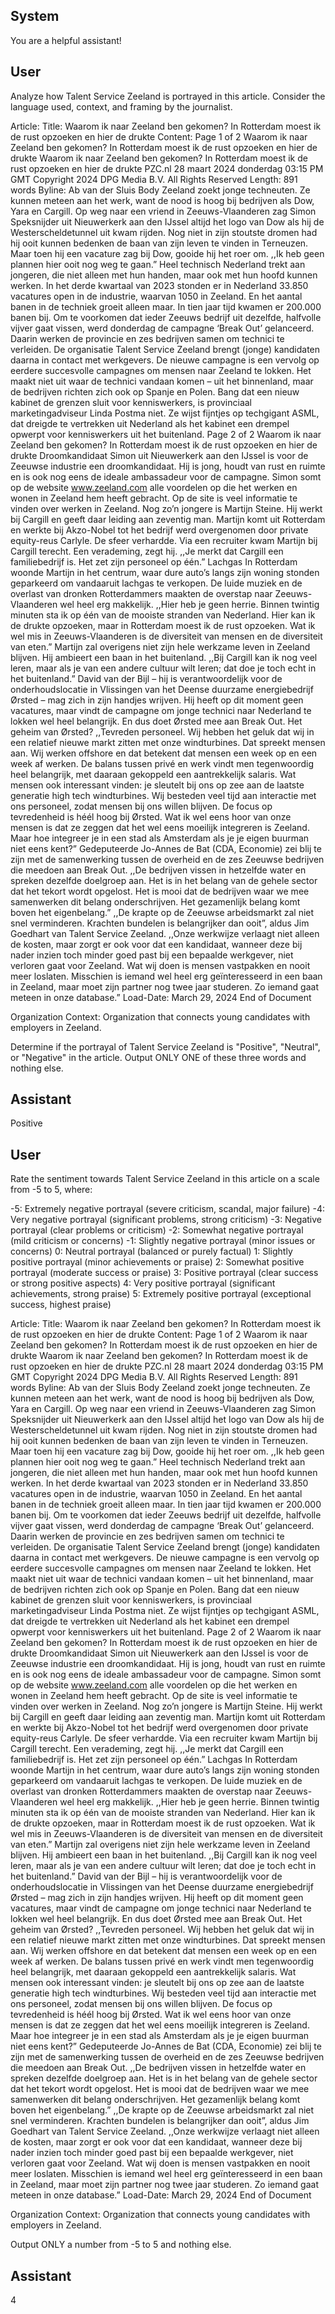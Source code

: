 ## System

You are a helpful assistant!

## User


Analyze how Talent Service Zeeland is portrayed in this article. Consider the language used, context, and framing by the journalist.

Article:
Title: Waarom ik naar Zeeland ben gekomen? In Rotterdam moest ik de rust opzoeken en hier de drukte
Content: Page 1 of 2
Waarom ik naar Zeeland ben gekomen? In Rotterdam moest ik de rust opzoeken en hier de drukte
Waarom ik naar Zeeland ben gekomen? In Rotterdam moest ik de rust 
opzoeken en hier de drukte
PZC.nl
28 maart 2024 donderdag 03:15 PM GMT
Copyright 2024 DPG Media B.V. All Rights Reserved
Length: 891 words
Byline: Ab van der Sluis
Body
Zeeland zoekt jonge techneuten. Ze kunnen meteen aan het werk, want de nood is hoog bij bedrijven als Dow, 
Yara en Cargill.
Op weg naar een vriend in Zeeuws-Vlaanderen zag Simon Speksnijder uit Nieuwerkerk aan den IJssel altijd het 
logo van Dow als hij de Westerscheldetunnel uit kwam rijden. Nog niet in zijn stoutste dromen had hij ooit kunnen 
bedenken de baan van zijn leven te vinden in Terneuzen. Maar toen hij een vacature zag bij Dow, gooide hij het 
roer om. ,,Ik heb geen plannen hier ooit nog weg te gaan.”
Heel technisch Nederland trekt aan jongeren, die niet alleen met hun handen, maar ook met hun hoofd kunnen 
werken. In het derde kwartaal van 2023 stonden er in Nederland 33.850 vacatures open in de industrie, waarvan 
1050 in Zeeland. En het aantal banen in de techniek groeit alleen maar. In tien jaar tijd kwamen er 200.000 banen 
bij.
Om te voorkomen dat ieder Zeeuws bedrijf uit dezelfde, halfvolle vijver gaat vissen, werd donderdag de campagne 
‘Break Out’ gelanceerd. Daarin werken de provincie en zes bedrijven samen om technici te verleiden. De 
organisatie Talent Service Zeeland brengt (jonge) kandidaten daarna in contact met werkgevers.
De nieuwe campagne is een vervolg op eerdere succesvolle campagnes om mensen naar Zeeland te lokken. Het 
maakt niet uit waar de technici vandaan komen – uit het binnenland, maar de bedrijven richten zich ook op Spanje 
en Polen. Bang dat een nieuw kabinet de grenzen sluit voor kenniswerkers, is provinciaal marketingadviseur Linda 
Postma niet. Ze wijst fijntjes op techgigant ASML, dat dreigde te vertrekken uit Nederland als het kabinet een 
drempel opwerpt voor kenniswerkers uit het buitenland.
Page 2 of 2
Waarom ik naar Zeeland ben gekomen? In Rotterdam moest ik de rust opzoeken en hier de drukte
Droomkandidaat
Simon uit Nieuwerkerk aan den IJssel is voor de Zeeuwse industrie een droomkandidaat. Hij is jong, houdt van rust 
en ruimte en is ook nog eens de ideale ambassadeur voor de campagne. Simon somt op de website 
www.zeeland.com alle voordelen op die het werken en wonen in Zeeland hem heeft gebracht. Op de site is veel 
informatie te vinden over werken in Zeeland.
Nog zo’n jongere is Martijn Steine. Hij werkt bij Cargill en geeft daar leiding aan zeventig man. Martijn komt uit 
Rotterdam en werkte bij Akzo-Nobel tot het bedrijf werd overgenomen door private equity-reus Carlyle. De sfeer 
verhardde. Via een recruiter kwam Martijn bij Cargill terecht. Een verademing, zegt hij. ,,Je merkt dat Cargill een 
familiebedrijf is. Het zet zijn personeel op één.”
Lachgas
In Rotterdam woonde Martijn in het centrum, waar dure auto’s langs zijn woning stonden geparkeerd om vandaaruit 
lachgas te verkopen. De luide muziek en de overlast van dronken Rotterdammers maakten de overstap naar 
Zeeuws-Vlaanderen wel heel erg makkelijk. ,,Hier heb je geen herrie. Binnen twintig minuten sta ik op één van de 
mooiste stranden van Nederland. Hier kan ik de drukte opzoeken, maar in Rotterdam moest ik de rust opzoeken. 
Wat ik wel mis in Zeeuws-Vlaanderen is de diversiteit van mensen en de diversiteit van eten.” Martijn zal overigens 
niet zijn hele werkzame leven in Zeeland blijven. Hij ambieert een baan in het buitenland. ,,Bij Cargill kan ik nog 
veel leren, maar als je van een andere cultuur wilt leren; dat doe je toch echt in het buitenland.”
David van der Bijl – hij is verantwoordelijk voor de onderhoudslocatie in Vlissingen van het Deense duurzame 
energiebedrijf Ørsted – mag zich in zijn handjes wrijven. Hij heeft op dit moment geen vacatures, maar vindt de 
campagne om jonge technici naar Nederland te lokken wel heel belangrijk. En dus doet Ørsted mee aan Break 
Out.
Het geheim van Ørsted? ,,Tevreden personeel. Wij hebben het geluk dat wij in een relatief nieuwe markt zitten met 
onze windturbines. Dat spreekt mensen aan. Wij werken offshore en dat betekent dat mensen een week op en een 
week af werken. De balans tussen privé en werk vindt men tegenwoordig heel belangrijk, met daaraan gekoppeld 
een aantrekkelijk salaris.  Wat mensen ook interessant vinden: je sleutelt bij ons op zee aan de laatste generatie 
high tech windturbines.  Wij besteden veel tijd aan interactie met ons personeel, zodat mensen bij ons willen blijven. 
De focus op tevredenheid is héél hoog bij Ørsted. Wat ik wel eens hoor van onze mensen is dat ze zeggen dat het 
wel eens moeilijk integreren is Zeeland. Maar hoe integreer je in een stad als Amsterdam als je je eigen buurman 
niet eens kent?”
Gedeputeerde Jo-Annes de Bat (CDA, Economie) zei blij te zijn met de samenwerking tussen de overheid en de 
zes Zeeuwse bedrijven die meedoen aan Break Out. ,,De bedrijven vissen in hetzelfde water en spreken dezelfde 
doelgroep aan. Het is in het belang van de gehele sector dat het tekort wordt opgelost. Het is mooi dat de bedrijven 
waar we mee samenwerken dit belang onderschrijven. Het gezamenlijk belang komt boven het eigenbelang.”
,,De krapte op de Zeeuwse arbeidsmarkt zal niet snel verminderen. Krachten bundelen is belangrijker dan ooit”, 
aldus Jim Goedhart van  Talent Service Zeeland. ,,Onze werkwijze verlaagt niet alleen de kosten, maar zorgt er ook 
voor dat een kandidaat, wanneer deze bij nader inzien toch minder goed past bij een bepaalde werkgever, niet 
verloren gaat voor Zeeland. Wat wij doen is mensen vastpakken en nooit meer loslaten. Misschien is iemand wel 
heel erg geïnteresseerd in een baan in Zeeland, maar moet zijn partner nog twee jaar studeren. Zo iemand gaat 
meteen in onze database.”
Load-Date: March 29, 2024
End of Document

Organization Context: Organization that connects young candidates with employers in Zeeland.

Determine if the portrayal of Talent Service Zeeland is "Positive", "Neutral", or "Negative" in the article.
Output ONLY ONE of these three words and nothing else.


## Assistant

Positive

## User


Rate the sentiment towards Talent Service Zeeland in this article on a scale from -5 to 5, where:

-5: Extremely negative portrayal (severe criticism, scandal, major failure)
-4: Very negative portrayal (significant problems, strong criticism)
-3: Negative portrayal (clear problems or criticism)
-2: Somewhat negative portrayal (mild criticism or concerns)
-1: Slightly negative portrayal (minor issues or concerns)
0: Neutral portrayal (balanced or purely factual)
1: Slightly positive portrayal (minor achievements or praise)
2: Somewhat positive portrayal (moderate success or praise)
3: Positive portrayal (clear success or strong positive aspects)
4: Very positive portrayal (significant achievements, strong praise)
5: Extremely positive portrayal (exceptional success, highest praise)

Article:
Title: Waarom ik naar Zeeland ben gekomen? In Rotterdam moest ik de rust opzoeken en hier de drukte
Content: Page 1 of 2
Waarom ik naar Zeeland ben gekomen? In Rotterdam moest ik de rust opzoeken en hier de drukte
Waarom ik naar Zeeland ben gekomen? In Rotterdam moest ik de rust 
opzoeken en hier de drukte
PZC.nl
28 maart 2024 donderdag 03:15 PM GMT
Copyright 2024 DPG Media B.V. All Rights Reserved
Length: 891 words
Byline: Ab van der Sluis
Body
Zeeland zoekt jonge techneuten. Ze kunnen meteen aan het werk, want de nood is hoog bij bedrijven als Dow, 
Yara en Cargill.
Op weg naar een vriend in Zeeuws-Vlaanderen zag Simon Speksnijder uit Nieuwerkerk aan den IJssel altijd het 
logo van Dow als hij de Westerscheldetunnel uit kwam rijden. Nog niet in zijn stoutste dromen had hij ooit kunnen 
bedenken de baan van zijn leven te vinden in Terneuzen. Maar toen hij een vacature zag bij Dow, gooide hij het 
roer om. ,,Ik heb geen plannen hier ooit nog weg te gaan.”
Heel technisch Nederland trekt aan jongeren, die niet alleen met hun handen, maar ook met hun hoofd kunnen 
werken. In het derde kwartaal van 2023 stonden er in Nederland 33.850 vacatures open in de industrie, waarvan 
1050 in Zeeland. En het aantal banen in de techniek groeit alleen maar. In tien jaar tijd kwamen er 200.000 banen 
bij.
Om te voorkomen dat ieder Zeeuws bedrijf uit dezelfde, halfvolle vijver gaat vissen, werd donderdag de campagne 
‘Break Out’ gelanceerd. Daarin werken de provincie en zes bedrijven samen om technici te verleiden. De 
organisatie Talent Service Zeeland brengt (jonge) kandidaten daarna in contact met werkgevers.
De nieuwe campagne is een vervolg op eerdere succesvolle campagnes om mensen naar Zeeland te lokken. Het 
maakt niet uit waar de technici vandaan komen – uit het binnenland, maar de bedrijven richten zich ook op Spanje 
en Polen. Bang dat een nieuw kabinet de grenzen sluit voor kenniswerkers, is provinciaal marketingadviseur Linda 
Postma niet. Ze wijst fijntjes op techgigant ASML, dat dreigde te vertrekken uit Nederland als het kabinet een 
drempel opwerpt voor kenniswerkers uit het buitenland.
Page 2 of 2
Waarom ik naar Zeeland ben gekomen? In Rotterdam moest ik de rust opzoeken en hier de drukte
Droomkandidaat
Simon uit Nieuwerkerk aan den IJssel is voor de Zeeuwse industrie een droomkandidaat. Hij is jong, houdt van rust 
en ruimte en is ook nog eens de ideale ambassadeur voor de campagne. Simon somt op de website 
www.zeeland.com alle voordelen op die het werken en wonen in Zeeland hem heeft gebracht. Op de site is veel 
informatie te vinden over werken in Zeeland.
Nog zo’n jongere is Martijn Steine. Hij werkt bij Cargill en geeft daar leiding aan zeventig man. Martijn komt uit 
Rotterdam en werkte bij Akzo-Nobel tot het bedrijf werd overgenomen door private equity-reus Carlyle. De sfeer 
verhardde. Via een recruiter kwam Martijn bij Cargill terecht. Een verademing, zegt hij. ,,Je merkt dat Cargill een 
familiebedrijf is. Het zet zijn personeel op één.”
Lachgas
In Rotterdam woonde Martijn in het centrum, waar dure auto’s langs zijn woning stonden geparkeerd om vandaaruit 
lachgas te verkopen. De luide muziek en de overlast van dronken Rotterdammers maakten de overstap naar 
Zeeuws-Vlaanderen wel heel erg makkelijk. ,,Hier heb je geen herrie. Binnen twintig minuten sta ik op één van de 
mooiste stranden van Nederland. Hier kan ik de drukte opzoeken, maar in Rotterdam moest ik de rust opzoeken. 
Wat ik wel mis in Zeeuws-Vlaanderen is de diversiteit van mensen en de diversiteit van eten.” Martijn zal overigens 
niet zijn hele werkzame leven in Zeeland blijven. Hij ambieert een baan in het buitenland. ,,Bij Cargill kan ik nog 
veel leren, maar als je van een andere cultuur wilt leren; dat doe je toch echt in het buitenland.”
David van der Bijl – hij is verantwoordelijk voor de onderhoudslocatie in Vlissingen van het Deense duurzame 
energiebedrijf Ørsted – mag zich in zijn handjes wrijven. Hij heeft op dit moment geen vacatures, maar vindt de 
campagne om jonge technici naar Nederland te lokken wel heel belangrijk. En dus doet Ørsted mee aan Break 
Out.
Het geheim van Ørsted? ,,Tevreden personeel. Wij hebben het geluk dat wij in een relatief nieuwe markt zitten met 
onze windturbines. Dat spreekt mensen aan. Wij werken offshore en dat betekent dat mensen een week op en een 
week af werken. De balans tussen privé en werk vindt men tegenwoordig heel belangrijk, met daaraan gekoppeld 
een aantrekkelijk salaris.  Wat mensen ook interessant vinden: je sleutelt bij ons op zee aan de laatste generatie 
high tech windturbines.  Wij besteden veel tijd aan interactie met ons personeel, zodat mensen bij ons willen blijven. 
De focus op tevredenheid is héél hoog bij Ørsted. Wat ik wel eens hoor van onze mensen is dat ze zeggen dat het 
wel eens moeilijk integreren is Zeeland. Maar hoe integreer je in een stad als Amsterdam als je je eigen buurman 
niet eens kent?”
Gedeputeerde Jo-Annes de Bat (CDA, Economie) zei blij te zijn met de samenwerking tussen de overheid en de 
zes Zeeuwse bedrijven die meedoen aan Break Out. ,,De bedrijven vissen in hetzelfde water en spreken dezelfde 
doelgroep aan. Het is in het belang van de gehele sector dat het tekort wordt opgelost. Het is mooi dat de bedrijven 
waar we mee samenwerken dit belang onderschrijven. Het gezamenlijk belang komt boven het eigenbelang.”
,,De krapte op de Zeeuwse arbeidsmarkt zal niet snel verminderen. Krachten bundelen is belangrijker dan ooit”, 
aldus Jim Goedhart van  Talent Service Zeeland. ,,Onze werkwijze verlaagt niet alleen de kosten, maar zorgt er ook 
voor dat een kandidaat, wanneer deze bij nader inzien toch minder goed past bij een bepaalde werkgever, niet 
verloren gaat voor Zeeland. Wat wij doen is mensen vastpakken en nooit meer loslaten. Misschien is iemand wel 
heel erg geïnteresseerd in een baan in Zeeland, maar moet zijn partner nog twee jaar studeren. Zo iemand gaat 
meteen in onze database.”
Load-Date: March 29, 2024
End of Document

Organization Context: Organization that connects young candidates with employers in Zeeland.

Output ONLY a number from -5 to 5 and nothing else.


## Assistant

4

